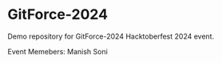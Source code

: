 # GitForce-2024

Demo repository for GitForce-2024 Hacktoberfest 2024 event. 

Event Memebers: 
Manish Soni 